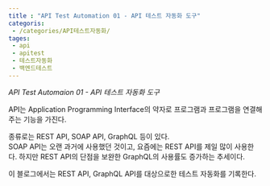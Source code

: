 ```yaml
---
title : "API Test Automation 01 - API 테스트 자동화 도구"  
categoris:
 - /categories/API테스트자동화/  
tages:
 - api
 - apitest
 - 테스트자동화
 - 백엔드테스트 
---
```

*API Test Automaion 01 - API 테스트 자동화 도구*  

API는 Application Programming Interface의 약자로 프로그램과 프로그램을 연결해주는 기능을 가진다.

종류로는 REST API, SOAP API, GraphQL 등이 있다.  
SOAP API는 오랜 과거에 사용했던 것이고, 요즘에는 REST API를 제일 많이 사용한다. 하지만 REST API의 단점을 보완한 GraphQL의 사용률도 증가하는 추세이다.  

이 블로그에서는 REST API, GraphQL API를 대상으로한 테스트 자동화를 기록한다.  

